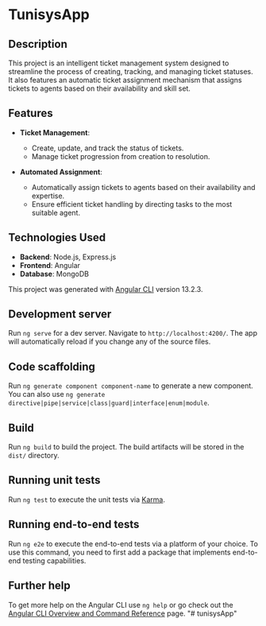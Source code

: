 # TunisysApp

## Description
This project is an intelligent ticket management system designed to streamline the process of creating, tracking, and managing ticket statuses. It also features an automatic ticket assignment mechanism that assigns tickets to agents based on their availability and skill set.

## Features
- **Ticket Management**: 
  - Create, update, and track the status of tickets.
  - Manage ticket progression from creation to resolution.

- **Automated Assignment**:
  - Automatically assign tickets to agents based on their availability and expertise.
  - Ensure efficient ticket handling by directing tasks to the most suitable agent.

## Technologies Used
- **Backend**: Node.js, Express.js
- **Frontend**: Angular
- **Database**: MongoDB

This project was generated with [Angular CLI](https://github.com/angular/angular-cli) version 13.2.3.

## Development server

Run `ng serve` for a dev server. Navigate to `http://localhost:4200/`. The app will automatically reload if you change any of the source files.

## Code scaffolding

Run `ng generate component component-name` to generate a new component. You can also use `ng generate directive|pipe|service|class|guard|interface|enum|module`.

## Build

Run `ng build` to build the project. The build artifacts will be stored in the `dist/` directory.

## Running unit tests

Run `ng test` to execute the unit tests via [Karma](https://karma-runner.github.io).

## Running end-to-end tests

Run `ng e2e` to execute the end-to-end tests via a platform of your choice. To use this command, you need to first add a package that implements end-to-end testing capabilities.

## Further help

To get more help on the Angular CLI use `ng help` or go check out the [Angular CLI Overview and Command Reference](https://angular.io/cli) page.
"# tunisysApp" 
